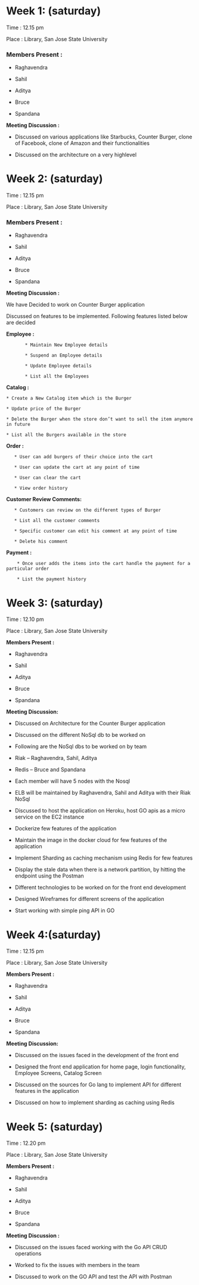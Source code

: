 # Week 1: (saturday)

Time : 12.15 pm 

Place : Library, San Jose State University 

### Members Present : 

* Raghavendra 

* Sahil 

* Aditya 

* Bruce 

* Spandana 

**Meeting Discussion :** 

* Discussed on various applications like Starbucks, Counter Burger, clone of Facebook, clone of Amazon and their functionalities

* Discussed on the architecture on a very highlevel 

# Week 2: (saturday)

Time : 12.15 pm 

Place : Library, San Jose State University 

### Members Present : 

* Raghavendra 

* Sahil 

* Aditya 

* Bruce 

* Spandana 

**Meeting Discussion :** 

We have Decided to work on Counter Burger application 

Discussed on features to be implemented. Following features listed below are decided  

**Employee :**  

           * Maintain New Employee details 

           * Suspend an Employee details 

           * Update Employee details 

           * List all the Employees 

**Catalog :** 

	* Create a New Catalog item which is the Burger 

	* Update price of the Burger 

	* Delete the Burger when the store don’t want to sell the item anymore in future 

	* List all the Burgers available in the store  

 

**Order :** 

       * User can add burgers of their choice into the cart 

       * User can update the cart at any point of time 

       * User can clear the cart  
       
       * View order history

**Customer Review Comments:** 

       * Customers can review on the different types of Burger  

       * List all the customer comments 

       * Specific customer can edit his comment at any point of time 

       * Delete his comment 

**Payment :** 

        * Once user adds the items into the cart handle the payment for a particular order 

        * List the payment history 

# Week 3: (saturday)

Time : 12.10 pm 

Place : Library, San Jose State University 

**Members Present :** 

* Raghavendra 

* Sahil 

* Aditya 

* Bruce 

* Spandana 

**Meeting Discussion:** 

* Discussed on Architecture for the Counter Burger application 

* Discussed on the different NoSql db to be worked on 

* Following are the NoSql dbs to be worked on by team 

* Riak – Raghavendra, Sahil, Aditya 

* Redis – Bruce and Spandana 

* Each member will have 5 nodes with the Nosql  

* ELB will be maintained by Raghavendra, Sahil and Aditya with their Riak NoSql 

* Discussed to host the application on Heroku, host GO apis as a micro service on the EC2 instance 

* Dockerize few features of the application 

* Maintain the image in the docker cloud for few features of the application 

* Implement Sharding as caching mechanism using Redis for few features 

* Display the stale data when there is a network partition, by hitting the endpoint using the Postman 

* Different technologies to be worked on for the front end development 

* Designed Wireframes for different screens of the application
 
* Start working with simple ping API in GO

# Week 4:(saturday) 
 
Time : 12.15 pm 

Place : Library, San Jose State University 

**Members Present :** 

* Raghavendra 

* Sahil 

* Aditya 

* Bruce 

* Spandana 

**Meeting Discussion:** 

* Discussed on the issues faced in the development of the front end 

* Designed the front end application for home page, login functionality, Employee Screens, Catalog Screen 

* Discussed on the sources for Go lang to implement API for different features in the application 

* Discussed on how to implement sharding as caching using Redis

# Week 5: (saturday) 

Time : 12.20 pm 

Place : Library, San Jose State University 

**Members Present :** 

* Raghavendra 

* Sahil 

* Aditya 

* Bruce 

* Spandana 

**Meeting Discussion :** 

* Discussed on the issues faced working with the Go API CRUD operations 

* Worked to fix the issues with members in the team 

* Discussed to work on the GO API and test the API with Postman 